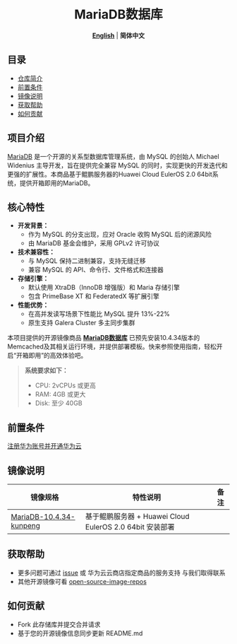  <h1 align="center">MariaDB数据库</h1>
  <p align="center">
    <a href="README.md"><strong>English</strong></a> | <strong>简体中文</strong>
  </p>


## 目录

- [仓库简介](#项目介绍)
- [前置条件](#前置条件)
- [镜像说明](#镜像说明)
- [获取帮助](#获取帮助)
- [如何贡献](#如何贡献)

## 项目介绍

[MariaDB](https://github.com/MariaDB/server) 是一个开源的关系型数据库管理系统，由 MySQL 的创始人 Michael Widenius 主导开发，旨在提供完全兼容 MySQL 的同时，实现更快的开发迭代和更强的扩展性‌。本商品基于鲲鹏服务器的Huawei Cloud EulerOS 2.0 64bit系统，提供开箱即用的MariaDB。

## 核心特性

- **开发背景‌：** 
  - 作为 MySQL 的分支出现，应对 Oracle 收购 MySQL 后的闭源风险
  - 由 MariaDB 基金会维护，采用 GPLv2 许可协议
- **技术兼容性：** 
  - 与 MySQL 保持二进制兼容，支持无缝迁移
  - 兼容 MySQL 的 API、命令行、文件格式和连接器
- **‌存储引擎‌：** 
  - 默认使用 XtraDB（InnoDB 增强版）和 Maria 存储引擎
  - 包含 PrimeBase XT 和 FederatedX 等扩展引擎
- **性能优势：** 
  - 在高并发读写场景下性能比 MySQL 提升 13%-22%
  - 原生支持 Galera Cluster 多主同步集群


本项目提供的开源镜像商品 [**MariaDB数据库**](https://marketplace.huaweicloud.com/hidden/contents/ee4ce35a-358b-4463-a583-22e2d06e4990#productid=OFFI1164144698985668608) 已预先安装10.4.34版本的Memcached及其相关运行环境，并提供部署模板。快来参照使用指南，轻松开启“开箱即用”的高效体验吧。


> **系统要求如下：**
> - CPU: 2vCPUs 或更高
> - RAM: 4GB 或更大
> - Disk: 至少 40GB

## 前置条件
[注册华为账号并开通华为云](https://support.huaweicloud.com/usermanual-account/account_id_001.html)

## 镜像说明

| 镜像规格                                                                                                      | 特性说明 | 备注 |
|-----------------------------------------------------------------------------------------------------------| --- | --- |
| [MariaDB-10.4.34-kunpeng](https://github.com/HuaweiCloudDeveloper/memcached-image/tree/MariaDB-10.4.34-kunpeng) | 基于鲲鹏服务器 + Huawei Cloud EulerOS 2.0 64bit 安装部署 |  |

## 获取帮助
- 更多问题可通过 [issue](https://github.com/HuaweiCloudDeveloper/mariaDB-image/issues) 或 华为云云商店指定商品的服务支持 与我们取得联系
- 其他开源镜像可看 [open-source-image-repos](https://github.com/HuaweiCloudDeveloper/open-source-image-repos)

## 如何贡献
- Fork 此存储库并提交合并请求
- 基于您的开源镜像信息同步更新 README.md
